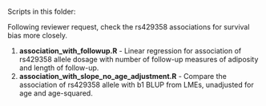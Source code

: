 Scripts in this folder:

Following reviewer request, check the rs429358 associations for survival bias more closely.

1. **association_with_followup.R** - Linear regression for association of rs429358 allele dosage with number of follow-up measures of adiposity and length of follow-up.
2. **association_with_slope_no_age_adjustment.R** - Compare the association of rs429358 allele with b1 BLUP from LMEs, unadjusted for age and age-squared.
